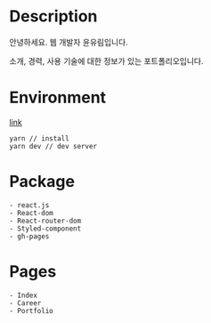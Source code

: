 # Description

안녕하세요. 웹 개발자 윤유림입니다.

소개, 경력, 사용 기술에 대한 정보가 있는 포트폴리오입니다.

# Environment

[link](https://yunyurib.github.io/yurim.dev/)

```
yarn // install
yarn dev // dev server
```

# Package

```
- react.js
- React-dom
- React-router-dom
- Styled-component
- gh-pages
```

# Pages

```
- Index
- Career
- Portfolio
```
